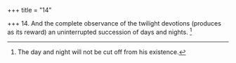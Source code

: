 +++
title = "14"

+++
14. And the complete observance of the twilight devotions (produces as its reward) an uninterrupted succession of days and nights. [^10] 


[^10]:  The day and night will not be cut off from his existence.
